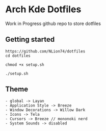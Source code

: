 # Arch Kde Dotfiles

Work in Progress github repo to store dotfiles

## Getting started

```
https://github.com/NLion74/dotfiles
cd dotfiles

chmod +x setup.sh

./setup.sh
```

## Theme

    - global -> Layan
    - Application Style -> Breeze
    - Window Decorations -> Willow Dark
    - Icons -> Tela
    - Cursors -> Breeze // mononoki nerd
    - System Sounds -> disabled
